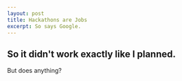 ```yaml
---
layout: post
title: Hackathons are Jobs
excerpt: So says Google.
---
```


## So it didn't work exactly like I planned.

But does anything?
